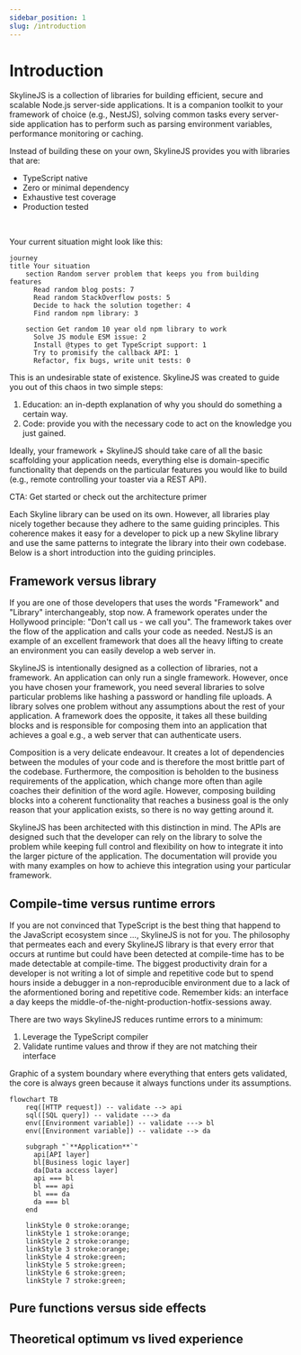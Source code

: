 ```yaml
---
sidebar_position: 1
slug: /introduction
---
```


# Introduction

SkylineJS is a collection of libraries for building efficient, secure and scalable Node.js server-side applications. It is a companion toolkit to your framework of choice (e.g., NestJS), solving common tasks every server-side application has to perform such as parsing environment variables, performance monitoring or caching.

Instead of building these on your own, SkylineJS provides you with libraries that are:

- TypeScript native
- Zero or minimal dependency
- Exhaustive test coverage
- Production tested

<br />

Your current situation might look like this:

```mermaid
journey
title Your situation
    section Random server problem that keeps you from building features
      Read random blog posts: 7
      Read random StackOverflow posts: 5
      Decide to hack the solution together: 4
      Find random npm library: 3

    section Get random 10 year old npm library to work
      Solve JS module ESM issue: 2
      Install @types to get TypeScript support: 1
      Try to promisify the callback API: 1
      Refactor, fix bugs, write unit tests: 0
```

This is an undesirable state of existence. SkylineJS was created to guide you out of this chaos in two simple steps:

1. Education: an in-depth explanation of why you should do something a certain way.
2. Code: provide you with the necessary code to act on the knowledge you just gained.

Ideally, your framework + SkylineJS should take care of all the basic scaffolding your application needs, everything else is domain-specific functionality that depends on the particular features you would like to build (e.g., remote controlling your toaster via a REST API).

CTA: Get started or check out the architecture primer

Each Skyline library can be used on its own. However, all libraries play nicely together because they adhere to the same guiding principles. This coherence makes it easy for a developer to pick up a new Skyline library and use the same patterns to integrate the library into their own codebase. Below is a short introduction into the guiding principles.

## Framework versus library

If you are one of those developers that uses the words "Framework" and "Library" interchangeably, stop now. A framework operates under the Hollywood principle: "Don't call us - we call you". The framework takes over the flow of the application and calls your code as needed. NestJS is an example of an excellent framework that does all the heavy lifting to create an environment you can easily develop a web server in.

SkylineJS is intentionally designed as a collection of libraries, not a framework. An application can only run a single framework. However, once you have chosen your framework, you need several libraries to solve particular problems like hashing a password or handling file uploads. A library solves one problem without any assumptions about the rest of your application. A framework does the opposite, it takes all these building blocks and is responsible for composing them into an application that achieves a goal e.g., a web server that can authenticate users.

Composition is a very delicate endeavour. It creates a lot of dependencies between the modules of your code and is therefore the most brittle part of the codebase. Furthermore, the composition is beholden to the business requirements of the application, which change more often than agile coaches their definition of the word agile. However, composing building blocks into a coherent functionality that reaches a business goal is the only reason that your application exists, so there is no way getting around it.

SkylineJS has been architected with this distinction in mind. The APIs are designed such that the developer can rely on the library to solve the problem while keeping full control and flexibility on how to integrate it into the larger picture of the application. The documentation will provide you with many examples on how to achieve this integration using your particular framework.

## Compile-time versus runtime errors

If you are not convinced that TypeScript is the best thing that happend to the JavaScript ecosystem since ..., SkylineJS is not for you. The philosophy that permeates each and every SkylineJS library is that every error that occurs at runtime but could have been detected at compile-time has to be made detectable at compile-time. The biggest productivity drain for a developer is not writing a lot of simple and repetitive code but to spend hours inside a debugger in a non-reproducible environment due to a lack of the aformentioned boring and repetitive code. Remember kids: an interface a day keeps the middle-of-the-night-production-hotfix-sessions away.

There are two ways SkylineJS reduces runtime errors to a minimum:

1. Leverage the TypeScript compiler
2. Validate runtime values and throw if they are not matching their interface

Graphic of a system boundary where everything that enters gets validated, the core is always green because it always functions under its assumptions.

```mermaid
flowchart TB
    req([HTTP request]) -- validate --> api
    sql([SQL query]) -- validate ---> da
    env([Environment variable]) -- validate ---> bl
    env([Environment variable]) -- validate --> da

    subgraph "`**Application**`"
      api[API layer]
      bl[Business logic layer]
      da[Data access layer]
      api === bl
      bl === api
      bl === da
      da === bl
    end

    linkStyle 0 stroke:orange;
    linkStyle 1 stroke:orange;
    linkStyle 2 stroke:orange;
    linkStyle 3 stroke:orange;
    linkStyle 4 stroke:green;
    linkStyle 5 stroke:green;
    linkStyle 6 stroke:green;
    linkStyle 7 stroke:green;
```

## Pure functions versus side effects

<!--
Example: util functions that depend on env vars
-->

## Theoretical optimum vs lived experience

<!--
"Everybody has a plan until they get hit in the face".
Example: cache inconsistency observability strategy.
-->
